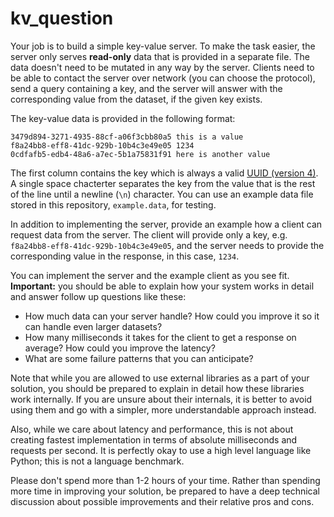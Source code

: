# kv_question

Your job is to build a simple key-value server. To make the task easier, the server only serves **read-only** data that is provided in a separate file. The data doesn't need to be mutated in any way by the server. Clients need to be able to contact the server over network (you can choose the protocol), send a query containing a key, and the server will answer with the corresponding value from the dataset, if the given key exists.

The key-value data is provided in the following format:
```
3479d894-3271-4935-88cf-a06f3cbb80a5 this is a value
f8a24bb8-eff8-41dc-929b-10b4c3e49e05 1234
0cdfafb5-edb4-48a6-a7ec-5b1a75831f91 here is another value
```
The first column contains the key which is always a valid [UUID (version 4)](https://en.wikipedia.org/wiki/Universally_unique_identifier#Version_4_(random)). A single space chacterter separates the key from the value that is the rest of the line until a newline (`\n`) character. You can use an example data file stored in this repository, `example.data`, for testing.

In addition to implementing the server, provide an example how a client can request data from the server. The client will provide only a key, e.g. `f8a24bb8-eff8-41dc-929b-10b4c3e49e05`, and the server needs to provide the corresponding value in the response, in this case, `1234`.

You can implement the server and the example client as you see fit. **Important:** you should be able to explain how your system works in detail and answer follow up questions like these:

 - How much data can your server handle? How could you improve it so it can handle even larger datasets?
 - How many milliseconds it takes for the client to get a response on average? How could you improve the latency?
 - What are some failure patterns that you can anticipate?

Note that while you are allowed to use external libraries as a part of your solution, you should be prepared to explain in detail how these libraries work internally. If you are unsure about their internals, it is better to avoid using them and go with a simpler, more understandable approach instead.

Also, while we care about latency and performance, this is not about creating fastest implementation in terms of absolute milliseconds and requests per second. It is perfectly okay to use a high level language like Python; this is not a language benchmark.

Please don't spend more than 1-2 hours of your time. Rather than spending more time in improving your solution, be prepared to have a deep technical discussion about possible improvements and their relative pros and cons.
